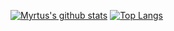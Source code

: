 [![Myrtus's github stats](https://github-readme-stats.vercel.app/api?username=myrtus0x0&show_icons=true&theme=dark&count_private=true)](https://github.com/anuraghazra/github-readme-stats)
[![Top Langs](https://github-readme-stats.vercel.app/api/top-langs/?username=myrtus0x0&show_icons=true&theme=dark)](https://github.com/anuraghazra/github-readme-stats)
